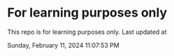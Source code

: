 # For learning purposes only
This repo is for learning purposes only.
Last updated at

Sunday, February 11, 2024 11:07:53 PM

